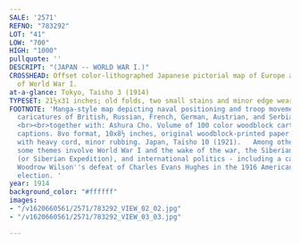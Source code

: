 ```yaml
---
SALE: '2571'
REFNO: "783292"
LOT: "41"
LOW: "700"
HIGH: "1000"
pullquote: ''
DESCRIPT: "(JAPAN -- WORLD WAR I.)"
CROSSHEAD: Offset color-lithographed Japanese pictorial map of Europe at the outset
  of World War I.
at-a-glance: Tokyo, Taisho 3 (1914)
TYPESET: 21½x31 inches; old folds, two small stains and minor edge wear.
FOOTNOTE: 'Manga-style map depicting naval positioning and troop movements with large
  caricatures of British, Russian, French, German, Austrian, and Serbian soldiers.
  <br><br>together with: Ashura Cho. Volume of 100 color woodblock cartoons with printed
  captions. 8vo format, 10x8½ inches, original woodblock-printed paper boards stitched
  with heavy cord, minor rubbing. Japan, Taisho 10 (1921).   Among other general topics,
  some themes involve World War I and the wake of the war, the Siberian Intervention
  (or Siberian Expedition), and international politics - including a cartoon depicting
  Woodrow Wilson''s defeat of Charles Evans Hughes in the 1916 American presidential
  election. '
year: 1914
background_color: "#ffffff"
images:
- "/v1620660561/2571/783292_VIEW_02_02.jpg"
- "/v1620660561/2571/783292_VIEW_03_03.jpg"

---
```


